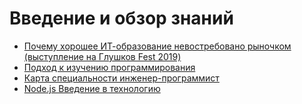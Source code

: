 # Введение и обзор знаний

- [Почему хорошее ИТ-образование невостребовано рыночком (выступление на Глушков Fest 2019)](https://youtu.be/nvIJE6xMpiI)
- [Подход к изучению программирования](https://youtu.be/zMU4ir10DMg)
- [Карта специальности инженер-программист](https://youtu.be/SE5aXH-yf0I)
- [Node.js Введение в технологию](https://youtu.be/WBcHgaoHh1k)
